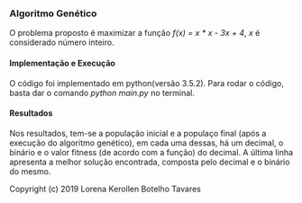### Algoritmo Genético

O problema proposto é maximizar a função *f(x) = x * x - 3x + 4*, *x* é considerado número inteiro.


#### Implementação e Execução

O código foi implementado em python(versão 3.5.2). Para rodar o código, basta dar o comando *python main.py* no terminal.


#### Resultados

Nos resultados, tem-se a população inicial e a populaço final (após a execução do algoritmo genético), em cada uma dessas, há um decimal, o binário e o valor fitness (de acordo com a função) do decimal. A última linha apresenta a melhor solução encontrada, composta pelo decimal e o binário do mesmo.

Copyright (c) 2019 Lorena Kerollen Botelho Tavares
